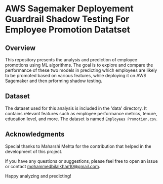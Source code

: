 # AWS Sagemaker Deployement Guardrail Shadow Testing For Employee Promotion Datatset

## Overview

This repository presents the analysis and prediction of employee promotions using ML algorithms. The goal is to explore and compare the performance of these two models in predicting which employees are likely to be promoted based on various features, while deploying it on AWS Sagemaker and then prforming shadow testing.

## Dataset

The dataset used for this analysis is included in the 'data' directory. It contains relevant features such as employee performance metrics, tenure, education level, and more. The dataset is named `Employees Promotion.csv`.

## Acknowledgments
Special thanks to Maharshi Mehta for the contribution that helped in the development of this project.

If you have any questions or suggestions, please feel free to open an issue or contact mohammedbilalkhan10@gmail.com.

Happy analyzing and predicting!
